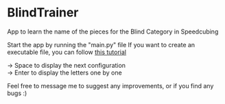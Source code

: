 # BlindTrainer
App to learn the name of the pieces for the Blind Category in Speedcubing

Start the app by running the "main.py" file
If you want to create an executable file, you can follow [this tutorial](https://pythonprogramming.net/converting-pygame-executable-cx_freeze/)

-> Space to display the next configuration\
-> Enter to display the letters one by one

Feel free to message me to suggest any improvements, or if you find any bugs :)